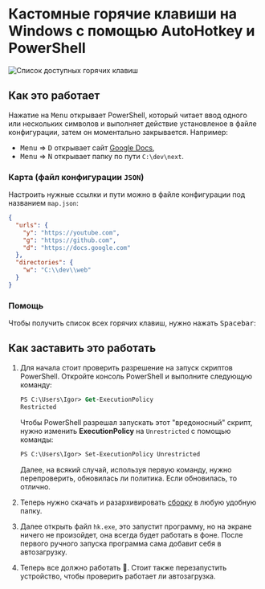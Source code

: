 # Кастомные горячие клавиши на Windows с помощью AutoHotkey и PowerShell

![Список доступных горячих клавиш](https://i.imgur.com/qg0UC72.png)

## Как это работает

Нажатие на <kbd>Menu</kbd> открывает PowerShell, который читает ввод одного или нескольких символов и выполняет действие установленое в файле конфигурации, затем он моментально закрывается. Например:

- <kbd>Menu</kbd> => <kbd>D</kbd> открывает сайт [Google Docs](https://docs.google.com),
- <kbd>Menu</kbd> => <kbd>N</kbd> открывает папку по пути `C:\dev\next`.

### Карта (файл конфигурации `JSON`)

Настроить нужные ссылки и пути можно в файле конфигурации под названием `map.json`:

```json
{
  "urls": {
    "y": "https://youtube.com",
    "g": "https://github.com",
    "d": "https://docs.google.com"
  },
  "directories": {
    "w": "C:\\dev\\web"
  }
}
```

### Помощь

Чтобы получить список всех горячих клавиш, нужно нажать <kbd>Spacebar</kbd>:

## Как заставить это работать

1. Для начала стоит проверить разрешение на запуск скриптов PowerShell. Откройте консоль PowerShell и выполните следующую команду:

   ```ps
   PS C:\Users\Igor> Get-ExecutionPolicy
   Restricted
   ```

   Чтобы PowerShell разрешал запускать этот "вредоносный" скрипт, нужно изменить **ExecutionPolicy** на `Unrestricted` с помощью команды:

   ```ps
   PS C:\Users\Igor> Set-ExecutionPolicy Unrestricted
   ```

   Далее, на всякий случай, используя первую команду, нужно перепроверить, обновилась ли политика. Если обновилась, то отлично.

2. Теперь нужно скачать и разархивировать [сборку](https://github.com/piscopancer/hotkeys/releases/download/release/hotkeys-v1.0.0.rar) в любую удобную папку.
3. Далее открыть файл `hk.exe`, это запустит программу, но на экране ничего не произойдет, она всегда будет работать в фоне. После первого ручного запуска программа сама добавит себя в автозагрузку.
4. Теперь все должно работать 🎉. Стоит также перезапустить устройство, чтобы проверить работает ли автозагрузка.
